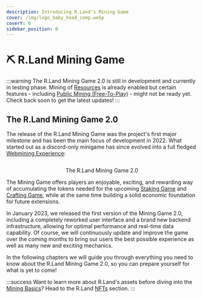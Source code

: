 ```yaml
---
description: Introducing R.Land's Mining Game
cover: /img/logo_baby_head_comp.webp
coverY: 0
sidebar_position: 0
---
```


# ⛏ R.Land Mining Game

:::warning
The R.Land Mining Game 2.0 is still in development and currently in testing phase. Mining of [Resources](/tokenomics/in-game-tokens/resources-alloy-circuit-pixel-rgas) is already enabled but certain features - including [Public Mining (Free-To-Play)](public-mining-free-to-play.md) - might not be ready yet. Check back soon to get the latest updates!&#x20;
:::

## The R.Land Mining Game 2.0

The release of the R.Land Mining Game was the project's first major milestone and has been the main focus of development in 2022. What started out as a discord-only minigame has since evolved into a full fledged [Webmining Experience](https://play.r.land/mine):

<center><img src="/img/homepage_full.PNG" alt="" /><figcaption><p>The R.Land Mining Game 2.0</p></figcaption></center>

The Mining Game offers players an enjoyable, exciting, and rewarding way of accumulating the tokens needed for the upcoming [Staking Game](/upcoming-features/r.land-staking-game) and [Crafting Game](/upcoming-features/r.land-crafting-game), while at the same time building a solid economic foundation for future extensions.

In January 2023, we released the first version of the Mining Game 2.0, including a completely reworked user interface and a brand new backend infrastructure, allowing for optimal performance and real-time data capability. Of course, we will continuously update and improve the game over the coming months to bring our users the best possible experience as well as many new and exciting mechanics.

In the following chapters we will guide you through everything you need to know about the R.Land Mining Game 2.0, so you can prepare yourself for what is yet to come!

:::success
Want to learn more about R.Land's assets before diving into the [Mining Basics](mining-basics.md)? Head to the R.Land [NFTs](/nfts) section.
:::
